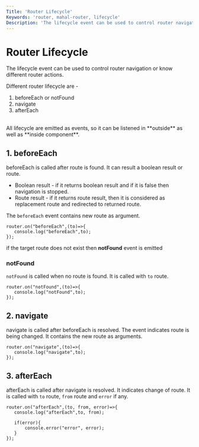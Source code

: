 ```yaml
---
Title: 'Router Lifecycle'
Keywords: 'router, mahal-router, lifecycle'
Description: 'The lifecycle event can be used to control router navigation or know different router actions.'
---
```


# Router Lifecycle

The lifecycle event can be used to control router navigation or know different router actions.

Different router lifecycle are - 

1. beforeEach or notFound
2. navigate
3. afterEach

<br>
All lifecycle are emitted as events, so it can be listened in **outside** as well as **inside component**.

## 1. beforeEach

beforeEach is called after route is found. It can result a boolean result or route.

* Boolean result - if it returns boolean result and if it is false then navigation is stopped.
* Route result - if it returns route result, then it is considered as replacement route and redirected to returned route.

The `beforeEach` event contains new route as argument.


```
router.on("beforeEach",(to)=>{
   console.log("beforeEach",to);
});
```

if the target route does not exist then **notFound** event is emitted

### notFound

`notFound` is called when no route is found. It is called with `to` route.

```
router.on("notFound",(to)=>{
   console.log("notFound",to);
});
```

## 2. navigate

navigate is called after beforeEach is resolved. The event indicates route is being changed. It contains the new route as arguments.

```
router.on("navigate",(to)=>{
   console.log("navigate",to);
});
```

## 3. afterEach

afterEach is called after navigate is resolved. It indicates change of route. It is called with `to` route, `from` route and `error` if any.

```
router.on("afterEach",(to, from, error)=>{
   console.log("afterEach",to, from);

   if(error){
       console.error("error", error);
   }
});
```